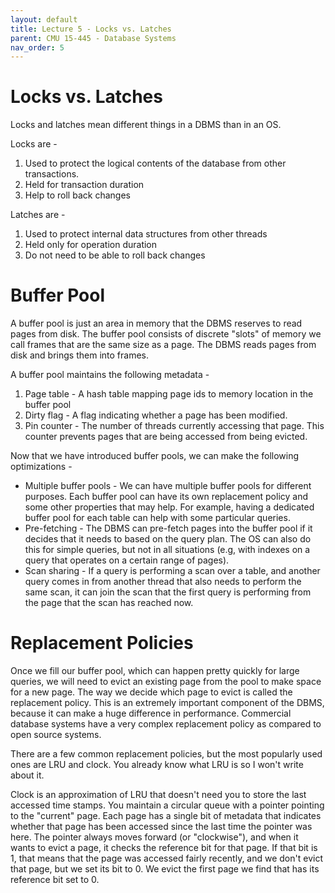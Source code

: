 ```yaml
---
layout: default
title: Lecture 5 - Locks vs. Latches
parent: CMU 15-445 - Database Systems
nav_order: 5
---
```


# Locks vs. Latches
Locks and latches mean different things in a DBMS than in an OS.

Locks are -
1. Used to protect the logical contents of the database from other transactions.
2. Held for transaction duration
3. Help to roll back changes

Latches are -
1. Used to protect internal data structures from other threads
2. Held only for operation duration
3. Do not need to be able to roll back changes

# Buffer Pool
A buffer pool is just an area in memory that the DBMS reserves to read 
pages from disk. The buffer pool consists of discrete "slots" of memory 
we call frames that are the same size as a page. The DBMS reads pages from
disk and brings them into frames.

A buffer pool maintains the following metadata -
1. Page table - A hash table mapping page ids to memory location in the buffer pool
2. Dirty flag - A flag indicating whether a page has been modified.
3. Pin counter - The number of threads currently accessing that page. This counter prevents pages that are being accessed from being evicted.

Now that we have introduced buffer pools, we can make the following optimizations -
- Multiple buffer pools - We can have multiple buffer pools for different purposes. Each buffer pool can have its own replacement policy and some other properties that may help. For example, having a dedicated buffer pool for each table can help with some particular queries.
- Pre-fetching - The DBMS can pre-fetch pages into the buffer pool if it decides that it needs to based on the query plan. The OS can also do this for simple queries, but not in all situations (e.g, with indexes on a query that operates on a certain range of pages).
- Scan sharing - If a query is performing a scan over a table, and another query comes in from another thread that also needs to perform the same scan, it can join the scan that the first query is performing from the page that the scan has reached now.

# Replacement Policies
Once we fill our buffer pool, which can happen pretty quickly for large 
queries, we will need to evict an existing page from the pool to make 
space for a new page. The way we decide which page to evict is called the
replacement policy. This is an extremely important component of the 
DBMS, because it can make a huge difference in performance. Commercial 
database systems have a very complex replacement policy as compared to 
open source systems.

There are a few common replacement policies, but the most popularly used 
ones are LRU and clock. You already know what LRU is so I won't write 
about it.

Clock is an approximation of LRU that doesn't need you to store the last
accessed time stamps. You maintain a circular queue with a pointer 
pointing to the "current" page. Each page has a single bit of metadata
that indicates whether that page has been accessed since the last time 
the pointer was here. The pointer always moves forward (or "clockwise"),
and when it wants to evict a page, it checks the reference bit for that
page. If that bit is 1, that means that the page was accessed fairly
recently, and we don't evict that page, but we set its bit to 0. We evict
the first page we find that has its reference bit set to 0.